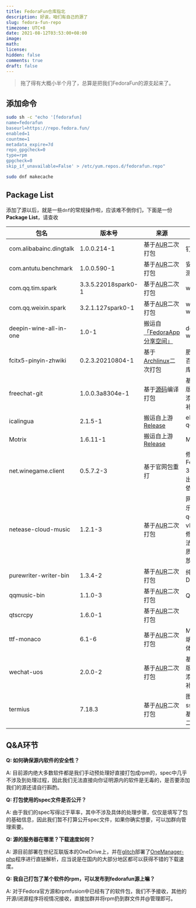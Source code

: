```yaml
---
title: FedoraFun仓库指北
description: 好诶，咱们有自己的源了
slug: fedora-fun-repo
timezone: UTC+8
date: 2021-08-12T03:53:00+08:00
image: 
math: 
license: 
hidden: false
comments: true
draft: false
---
```


> 拖了得有大概小半个月了，总算是把我们FedoraFun的源支起来了。

## 添加命令

```bash
sudo sh -c "echo '[fedorafun]
name=fedorafun
baseurl=https://repo.fedora.fun/
enabled=1
countme=1
metadata_expire=7d
repo_gpgcheck=0
type=rpm
gpgcheck=0
skip_if_unavailable=False' > /etc/yum.repos.d/fedorafun.repo"

sudo dnf makecache
```

## Package List

添加了源以后，就是一些`dnf`的常规操作啦，应该难不倒你们，下面是一份**Package List**，请查收

| 包名                    | 版本号              | 来源                                                         | 注                                                           |
| ----------------------- | ------------------- | ------------------------------------------------------------ | ------------------------------------------------------------ |
| com.alibabainc.dingtalk | 1.0.0.214-1         | 基于[AUR](https://aur.archlinux.org/packages/com.alibabainc.dingtalk/)二次打包 | 钉钉内测                                                     |
| com.antutu.benchmark    | 1.0.0.590-1         | 基于[AUR](https://aur.archlinux.org/packages/com.antutu.benchmark/)二次打包 | 安兔兔评测                                                   |
| com.qq.tim.spark        | 3.3.5.22018spark0-1 | 基于[AUR](https://aur.archlinux.org/packages/com.qq.tim.spark/)二次打包 | wine-tim                                                     |
| com.qq.weixin.spark     | 3.2.1.127spark0-1   | 基于[AUR](https://aur.archlinux.org/packages/com.qq.weixin.spark/)二次打包 | wine-wechat                                                  |
| deepin-wine-all-in-one  | 1.0-1               | 搬运自[「FedoraApp分享空间」](http://v21cesc.ys168.com/)     | deepin-wine                                                  |
| fcitx5-pinyin-zhwiki    | 0.2.3.20210804-1    | 基于[Archlinux](https://archlinux.org/packages/community/any/fcitx5-pinyin-zhwiki/)二次打包 | 肥猫维基百万大词库                                           |
| freechat-git            | 1.0.0.3a8304e-1     | 基于[源码](https://github.com/eNkru/freechat/)编译打包       | 基于网页版微信，添加UOS补丁                                  |
| icalingua               | 2.1.5-1             | 搬运自上游[Release](https://github.com/Clansty/Icalingua/releases/) | electron-qq                                                  |
| Motrix                  | 1.6.11-1            | 搬运自上游[Release](https://github.com/agalwood/Motrix/releases/) | Motrix                                                       |
| net.winegame.client     | 0.5.7.2-3           | 基于官网包重打                                               | 修复在Fedora 34上表现出的错误依赖                            |
| netease-cloud-music     | 1.2.1-3             | 基于[AUR](https://aur.archlinux.org/packages/netease-cloud-music-imflacfix/)二次打包 | 网易云音乐，添加qcef与vlc补丁以修复输入法和高品质音乐播放问题 |
| purewriter-writer-bin   | 1.3.4-2             | 基于[AUR](https://aur.archlinux.org/packages/purewriter-desktop-bin/)二次打包 | 纯纯写作Desktop                                              |
| qqmusic-bin             | 1.1.0-3             | 基于[AUR](https://aur.archlinux.org/packages/qqmusic-bin/)二次打包 | QQ音乐                                                       |
| qtscrcpy                | 1.6.0-1             | 基于[AUR](https://aur.archlinux.org/packages/qtscrcpy/)二次打包 |                                                              |
| ttf-monaco              | 6.1-6               | 基于[AUR](https://aur.archlinux.org/packages/ttf-monaco/)二次打包 | MacOS终端御用字体                                            |
| wechat-uos              | 2.0.0-2             | 基于[AUR](https://aur.archlinux.org/packages/wechat-uos/)二次打包 | 基于网页版微信，添加UOS补丁                                  |
|termius                      |7.18.3         | 基于[AUR](https://aur.archlinux.org/packages/termius/ )二次打包              |图形化ssh软件 基于AUR二次打包|
## Q&A环节

**Q: 如何确保源内软件的安全性？**

A: 目前源内绝大多数软件都是我们手动预处理好直接打包成rpm的，spec中几乎不涉及到处理过程，因此我们无法直接向你证明源内的软件是无毒的，是否要添加我们的源还请自行斟酌。

**Q: 打包使用的spec文件是否公开？**

A: 由于我们的spec写得过于草率，其中不涉及具体的处理步骤，仅仅是填写了包的基础信息，因此我们暂不打算公开spec文件，如果你确实想要，可以加群向管理索要。

**Q: 源的服务器在哪里？下载速度如何？**

A: 源目前部署在世纪互联版本的OneDrive上，并在[glitch](https://glitch.com/)部署了[OneManager-php](https://github.com/qkqpttgf/OneManager-php)程序进行直链解析，应当说是在国内的大部分地区都可以获得不错的下载速度。

**Q: 我自己打包了某个软件的rpm，可以发布到fedorafun源上嘛？**

A: 对于Fedora官方源和rpmfusion中已经有了的软件包，我们不予接收，其他的开源/闭源程序将视情况接收，直接加群并将rpm扔到群文件并@管理即可。
